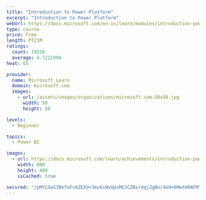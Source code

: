 ```yaml
---
title: "Introduction to Power Platform"
excerpt: "Introduction to Power Platform"
webUrl: https://docs.microsoft.com/en-us/learn/modules/introduction-power-platform/
type: course
price: Free
length: PT21M
ratings:
  count: 19316
  average: 4.7221994
heat: 65

provider:
  name: Microsoft Learn
  domain: microsoft.com
  images:
    - url: /assets/images/organizations/microsoft.com-50x50.jpg
      width: 50
      height: 50

levels:
  - Beginner

topics:
  - Power BI

images:
  - url: https://docs.microsoft.com/learn/achievements/introduction-power-platform-social.png
    width: 800
    height: 400
    isCached: true

secured: "/pMtCGwS7BkfoFs8ZEXU+3mv6iNvUpsME3CZBxrdqjZgBn/4G9+6MwtH0AFM7e25kPx9vyRsVfkyij6SGDlRs1UtTXEQ2vTJfl2VNkrR1LqE6JqQR7UFkOvSLXZaQ2Lo7CLLHESQfkIC5vhWVFWybj9TIt8FgbOHrRuW/4oGFHotGmOF4uX7o79RTW2TPW2WFl+AW8hwD56SnE2HqyhsRskfhvChHqxWs3+pRAD2xK0N4yhmj28P5AhEzthAoeBqEBYc6cndw1sxskPS7EwIpPNRIh8r4IPmjgY/TvrZ1A6YxcvS8unArMwm985iCderm5hajyhA0sFnB55li6FeMFZSNmkq4amtjmbIsJDYV7gKPjhcjJOBXXJRqXB9+SGYjZB1O0J7iPO0vHR9mUbuAzOuLi9Z6q04M+oEhEl8UlxEoQvYb/CnP5ktY20iarSJ;wVLsOovEfd554u2pe7PpSQ=="
---
```


